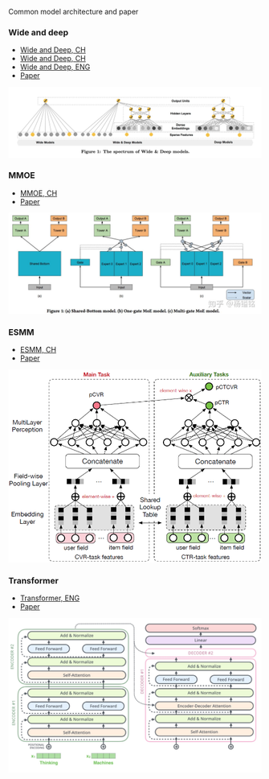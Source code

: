 Common model architecture and paper

### Wide and deep

+ [Wide and Deep, CH](https://zhuanlan.zhihu.com/p/54464005)
+ [Wide and Deep, CH](https://zhuanlan.zhihu.com/p/43328492)
+ [Wide and Deep, ENG](https://ai.googleblog.com/2016/06/wide-deep-learning-better-together-with.html)
+ [Paper](https://arxiv.org/pdf/1606.07792.pdf)

![WND](/images/wide-and-deep.jpg)

### MMOE

+ [MMOE, CH](https://zhuanlan.zhihu.com/p/55752344)
+ [Paper](https://dl.acm.org/doi/pdf/10.1145/3219819.3220007)

![MMOE](/images/mmoe.jpg)

### ESMM

+ [ESMM, CH](https://github.com/alibaba/x-deeplearning/wiki/%E5%85%A8%E7%A9%BA%E9%97%B4%E5%A4%9A%E4%BB%BB%E5%8A%A1%E6%A8%A1%E5%9E%8B(ESMM))
+ [Paper](https://arxiv.org/pdf/1804.07931.pdf)

![ESMM](/images/esmm.png)

### Transformer

+ [Transformer, ENG](http://jalammar.github.io/illustrated-transformer/)
+ [Paper](https://arxiv.org/abs/1706.03762)

![Transformer](/images/transformer.jpg)
